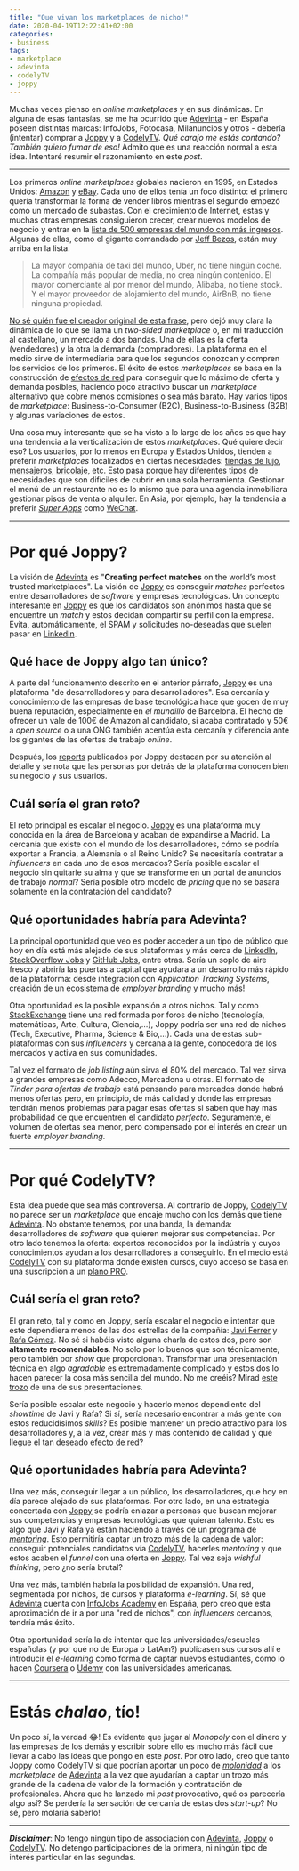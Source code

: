 ```yaml
---
title: "Que vivan los marketplaces de nicho!"
date: 2020-04-19T12:22:41+02:00
categories:
- business
tags:
- marketplace
- adevinta
- codelyTV
- joppy
---
```



Muchas veces pienso en _online marketplaces_ y en sus dinámicas. En alguna de esas fantasías, se me ha ocurrido que [Adevinta][adevinta] - en España poseen distintas marcas: InfoJobs, Fotocasa, Milanuncios y otros - debería (intentar) comprar a [Joppy][joppy] y a [CodelyTV][codelytv]. _Qué carajo me estás contando? También quiero fumar de eso!_ Admito que es una reacción normal a esta idea. Intentaré resumir el razonamiento en este _post_.

---

Los primeros _online marketplaces_ globales nacieron en 1995, en Estados Unidos: [Amazon][amazon] y [eBay][ebay]. Cada uno de ellos tenía un foco distinto: el primero quería transformar la forma de vender libros mientras el segundo empezó como un mercado de subastas. Con el crecimiento de Internet, estas y muchas otras empresas consiguieron crecer, crear nuevos modelos de negocio y entrar en la [lista de 500 empresas del mundo con más ingresos][fortune500]. Algunas de ellas, como el gigante comandado por [Jeff Bezos][jeff-bezos], están muy arriba en la lista.


> La mayor compañía de taxi del mundo, Uber, no tiene ningún coche. La compañía más popular de media, no crea ningún contenido. El mayor comerciante al por menor del mundo, Alibaba, no tiene stock. Y el mayor proveedor de alojamiento del mundo, AirBnB, no tiene ninguna propiedad.

[No sé quién fue el creador original de esta frase][the-independent-cit], pero dejó muy clara la dinámica de lo que se llama un _two-sided marketplace_ o, en mi traducción al castellano, un mercado a dos bandas. Una de ellas es la oferta (vendedores) y la otra la demanda (compradores). La plataforma en el medio sirve de intermediaria para que los segundos conozcan y compren los servicios de los primeros. El éxito de estos _marketplaces_ se basa en la construcción de [efectos de red][network-effects] para conseguir que lo máximo de oferta y demanda posibles, haciendo poco atractivo buscar un _marketplace_ alternativo que cobre menos comisiones o sea más barato. Hay varios tipos de _marketplace_: Business-to-Consumer (B2C), Business-to-Business (B2B) y algunas variaciones de estos.

Una cosa muy interesante que se ha visto a lo largo de los años es que hay una tendencia a la verticalización de estos _marketplaces_. Qué quiere decir eso? Los usuarios, por lo menos en Europa y Estados Unidos, tienden a preferir _marketplaces_ focalizados en ciertas necesidades: [tiendas de lujo][farfetch], [mensajeros][glovo], [bricolaje][manomano], etc. Esto pasa porque hay diferentes tipos de necesidades que son difíciles de cubrir en una sola herramienta. Gestionar el menú de un restaurante no es lo mismo que para una agencia inmobiliara gestionar pisos de venta o alquiler. En Asia, por ejemplo, hay la tendencia a preferir [_Super Apps_][super-apps] como [WeChat][wechat]. 

---

# Por qué Joppy?

La visión de [Adevinta][adevinta] es "**Creating perfect matches** on the world’s most trusted marketplaces". La visión de [Joppy][joppy] es conseguir _matches_ perfectos entre desarrolladores de _software_ y empresas tecnológicas. Un concepto interesante en [Joppy][joppy] es que los candidatos son anónimos hasta que se encuentre un _match_ y estos decidan compartir su perfil con la empresa. Evita, automáticamente, el SPAM y solicitudes no-deseadas que suelen pasar en [LinkedIn][linkedin].

## Qué hace de Joppy algo tan único?

A parte del funcionamento descrito en el anterior párrafo, [Joppy][joppy] es una plataforma "de desarrolladores y para desarrolladores". Esa cercanía y conocimiento de las empresas de base tecnológica hace que gocen de muy buena reputación, especialmente en _el mundillo_ de Barcelona. El hecho de ofrecer un vale de 100€ de Amazon al candidato, si acaba contratado y 50€ a _open source_ o a una ONG también acentúa esta cercanía y diferencia ante los gigantes de las ofertas de trabajo _online_.

Después, los [reports][joppy-reports] publicados por Joppy destacan por su atención al detalle y se nota que las personas por detrás de la plataforma conocen bien su negocio y sus usuarios.

## Cuál sería el gran reto?

El reto principal es escalar el negocio. [Joppy][joppy] es una plataforma muy conocida en la área de Barcelona y acaban de expandirse a Madrid. La cercanía que existe con el mundo de los desarrolladores, cómo se podría exportar a Francia, a Alemania o al Reino Unido? Se necesitaría contratar a _influencers_ en cada uno de esos mercados? Sería posible escalar el negocio sin quitarle su alma y que se transforme en un portal de anuncios de trabajo _normal_? Sería posible otro modelo de _pricing_ que no se basara solamente en la contratación del candidato? 

## Qué oportunidades habría para Adevinta?

La principal oportunidad que veo es poder acceder a un tipo de público que hoy en día está más alejado de sus plataformas y más cerca de [LinkedIn][linkedin], [StackOverflow Jobs][stackoverflow-jobs] y [GitHub Jobs][github-jobs], entre otras. Sería un soplo de aire fresco y abriría las puertas a capital que ayudara a un desarrollo más rápido de la plataforma: desde integración con _Application Tracking Systems_, creación de un ecosistema de _employer branding_ y mucho más!

Otra oportunidad es la posible expansión a otros nichos. Tal y como [StackExchange][stackexchange] tiene una red formada por foros de nicho (tecnología, matemáticas, Arte, Cultura, Ciencia,...), Joppy podría ser una red de nichos (Tech, Executive, Pharma, Science & Bio,...). Cada una de estas sub-plataformas con sus _influencers_ y cercana a la gente, conocedora de los mercados y activa en sus comunidades. 

Tal vez el formato de _job listing_ aún sirva el 80% del mercado. Tal vez sirva a grandes empresas como Adecco, Mercadona u otras. El formato de _Tinder para ofertas de trabajo_ está pensando para mercados donde habrá menos ofertas pero, en principio, de más calidad y donde las empresas tendrán menos problemas para pagar esas ofertas si saben que hay más probabilidad de que encuentren el candidato _perfecto_. Seguramente, el volumen de ofertas sea menor, pero compensado por el interés en crear un fuerte _employer branding_. 

---

# Por qué CodelyTV?

Esta idea puede que sea más controversa. Al contrario de Joppy, [CodelyTV][codelytv] no parece ser un _marketplace_ que encaje mucho con los demás que tiene [Adevinta][adevinta]. No obstante tenemos, por una banda, la demanda: desarrolladores de _software_ que quieren mejorar sus competencias. Por otro lado tenemos la oferta: expertos reconocidos por la indústria y cuyos conocimientos ayudan a los desarrolladores a conseguirlo. En el medio está [CodelyTV][codelytv] con su plataforma donde existen cursos, cuyo acceso se basa en una suscripción a un [plano PRO][codelytv-pro].

## Cuál sería el gran reto?

El gran reto, tal y como en Joppy, sería escalar el negocio e intentar que este dependiera menos de las dos estrellas de la compañía: [Javi Ferrer][javi-twitter] y [Rafa Gómez][rafa-twitter]. No sé si habéis visto alguna charla de estos dos, pero son **altamente recomendables**. No solo por lo buenos que son técnicamente, pero también por _show_ que proporcionan. Transformar una presentación técnica en algo *agradable* es extremadamente complicado y estos dos lo hacen parecer la cosa más sencilla del mundo. No me creéis? Mirad [este trozo][codelytv-ddd-video] de una de sus presentaciones. 

Sería posible escalar este negocio y hacerlo menos dependiente del _showtime_ de Javi y Rafa? Si sí, sería necesario encontrar a más gente con estos reducidísimos _skills_? Es posible mantener un precio atractivo para los desarrolladores y, a la vez, crear más y más contenido de calidad y que llegue el tan deseado [efecto de red][network-effects]? 

## Qué oportunidades habría para Adevinta?

Una vez más, conseguir llegar a un público, los desarrolladores, que hoy en día parece alejado de sus plataformas. Por otro lado, en una estrategia concertada con [Joppy][joppy] se podría enlazar a personas que buscan mejorar sus competencias y empresas tecnológicas que quieran talento. Esto es algo que Javi y Rafa ya están haciendo a través de un programa de [_mentoring_][codelytv-mentoring]. Esto permitiría captar un trozo más de la cadena de valor: conseguir potenciales candidatos vía [CodelyTV][codelytv], hacerles _mentoring_ y que estos acaben el _funnel_ con una oferta en [Joppy][joppy]. Tal vez seja _wishful thinking_, pero ¿no sería brutal?

Una vez más, también habría la posibilidad de expansión. Una red, segmentada por nichos, de cursos y plataforma _e-learning_. Sí, sé que [Adevinta][adevinta] cuenta con [InfoJobs Academy][infojobs-academy] en España, pero creo que esta aproximación de ir a por una "red de nichos", con _influencers_ cercanos, tendría más éxito. 

Otra oportunidad sería la de intentar que las universidades/escuelas españolas (y por qué no de Europa o LatAm?) publicasen sus cursos allí e introducir el _e-learning_ como forma de captar nuevos estudiantes, como lo hacen [Coursera][coursera] o [Udemy][udemy] con las universidades americanas.

---

# Estás _chalao_, tío!

Un poco sí, la verdad 😂! Es evidente que jugar al _Monopoly_ con el dinero y las empresas de los demás y escribir sobre ello es mucho más fácil que llevar a cabo las ideas que pongo en este _post_. Por otro lado, creo que tanto Joppy como CodelyTV sí que podrían aportar un poco de [_molonidad_][bonillaware-molonidad] a los _marketplace_ de [Adevinta][adevinta] a la vez que ayudarían a captar un trozo más grande de la cadena de valor de la formación y contratación de profesionales. Ahora que he lanzado mi _post_ provocativo, qué os parecería algo así? Se perdería la sensación de cercanía de estas dos _start-up_? No sé, pero molaría saberlo!

---

**_Disclaimer_**: No tengo ningún tipo de associación con [Adevinta][adevinta], [Joppy][joppy] o [CodelyTV][codelytv]. No detengo participaciones de la primera, ni ningún tipo de interés particular en las segundas.

[adevinta]: https://www.adevinta.com/
[amazon]: https://www.amazon.com/
[bonillaware-molonidad]: https://mailchi.mp/bonillaware/wework-1?e=5ed1ff9d66
[codelytv]: https://codely.tv/
[codelytv-ddd-video]: https://youtu.be/-upX_Eagatg?t=228
[codelytv-mentoring]: https://twitter.com/CodelyTV/status/1217407205663621120
[codelytv-pro]: https://pro.codely.tv/library/
[coursera]: https://www.coursera.org/
[ebay]: https://www.ebay.com/
[farfetch]: https://www.farfetch.com/es/
[fortune500]: https://en.wikipedia.org/wiki/Fortune_500
[github-jobs]: https://jobs.github.com/
[glovo]: https://glovoapp.com/en/
[infojobs-academy]: https://www.infojobsacademy.com/
[javi-twitter]: https://twitter.com/JavierCane
[jeff-bezos]: https://en.wikipedia.org/wiki/Jeff_Bezos
[joppy]: https://www.joppy.me/
[joppy-reports]: https://www.joppy.me/reports
[linkedin]: https://www.linkedin.com/
[manomano]: https://www.manomano.com/
[network-effects]: https://en.wikipedia.org/wiki/Network_effect
[rafa-twitter]: https://twitter.com/rafaoe
[stackexchange]: https://stackexchange.com/
[stackoverflow-jobs]: https://stackoverflow.com/jobs
[super-apps]: https://www.forbes.com/sites/betsyatkins/2019/09/03/are-super-apps-the-future/#32f78e336fd5
[the-independent-cit]: https://www.independent.co.uk/news/business/comment/hamish-mcrae/facebook-airbnb-uber-and-the-unstoppable-rise-of-the-content-non-generators-10227207.html
[udemy]: https://www.udemy.com/
[wechat]: https://www.wechat.com/en